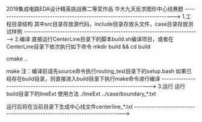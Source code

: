 2019集成电路EDA设计精英挑战赛二等奖作品 华大九天反求图形中心线赛题
------------------------------------------------------------------------->
1.工程目录结构
其中src目录存放源代码，include目录存放头文件，case目录存放测试样例
------------------------------------------------------------------------->
2.编译
直接运行CenterLine目录下的脚本build.sh编译项目，或者在CenterLine目录下依次执行如下命令
mkdir build && cd build

cmake ..

make
注：编译前请先source命令执行routing_test目录下的setup.bash
如果已经存在build目录，则直接进入build目录下执行make命令进行编译
------------------------------------------------------------------------->
3.运行
运行build目录下的lineExt
使用方法 ./lineExt ../case/boundary_*.txt

运行后将在当前目录下生成中心线文件centerline_*.txt
------------------------------------------------------------------------->
